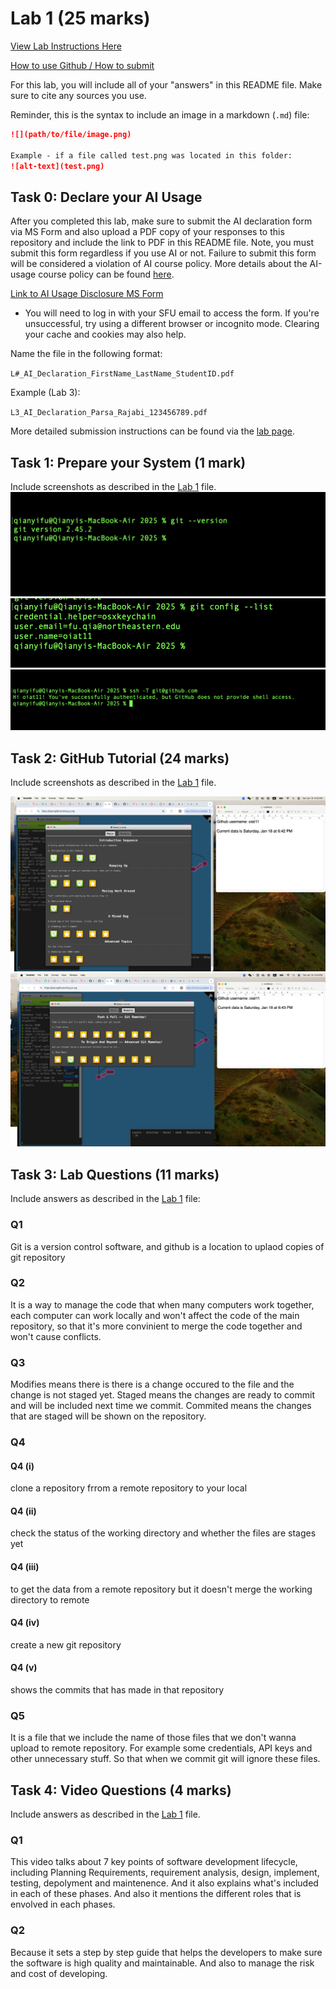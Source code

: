 # Lab 1 (25 marks)

[View Lab Instructions Here](L1.md)

[How to use Github / How to submit](https://parsa-rajabi.github.io/CS-5500/#/labs?id=github-classroom)

For this lab, you will include all of your "answers" in this README file. Make sure to cite any sources you use. 

Reminder, this is the syntax to include an image in a markdown (`.md`) file:
```markdown
![](path/to/file/image.png)

Example - if a file called test.png was located in this folder:
![alt-text](test.png)
```

## Task 0: Declare your AI Usage

After you completed this lab, make sure to submit the AI declaration form via MS Form and also upload a PDF copy of your responses to this repository and include the link to PDF in this README file. Note, you must submit this form regardless if you use AI or not. Failure to submit this form will be considered a violation of AI course policy. More details about the AI-usage course policy can be found [here](https://parsa-rajabi.github.io/CS-5500/#/ai-policy).

[Link to AI Usage Disclosure MS Form](https://parsa-rajabi.github.io/CS-5500/#/ai-policy?id=disclosure-of-ai-use)

- You will need to log in with your SFU email to access the form. If you're unsuccessful, try using a different browser or incognito mode. Clearing your cache and cookies may also help.

Name the file in the following format: 

`L#_AI_Declaration_FirstName_LastName_StudentID.pdf`

Example (Lab 3):

`L3_AI_Declaration_Parsa_Rajabi_123456789.pdf`


More detailed submission instructions can be found via the [lab page](https://parsa-rajabi.github.io/CS-5500/#/labs).


## Task 1: Prepare your System (1 mark)

Include screenshots as described in the [Lab 1](L1.md) file.
![alt-text](images/Task1-1.png)
![alt-text](images/Task1-2.png)
![alt-text](images/Task1-3.png)

## Task 2: GitHub Tutorial (24 marks)

Include screenshots as described in the [Lab 1](L1.md) file.

![alt-text](images/Main.png)
![alt-text](images/Remote.png)

## Task 3: Lab Questions (11 marks)

Include answers as described in the [Lab 1](L1.md) file:

### Q1

Git is a version control software, and github is a location to uplaod copies of git repository

### Q2

It is a way to manage the code that when many computers work together, each computer can work locally and won't affect the code of the main repository, so that it's more convinient to merge the code together and won't cause conflicts.

### Q3

Modifies means there is there is a change occured to the file and the change is not staged yet. Staged means the changes are ready to commit and will be included next time we commit. Commited means the changes that are staged will be shown on the repository.

### Q4

#### Q4 (i)

clone a repository frrom a remote repository to your local

#### Q4 (ii)

check the status of the working directory and whether the files are stages yet

#### Q4 (iii)

to get the data from a remote repository but it doesn't merge the working directory to remote

#### Q4 (iv)

create a new git repository

#### Q4 (v)

shows the commits that has made in that repository

### Q5

It is a file that we include the name of those files that we don't wanna upload to remote repository. For example some credentials, API keys and other unnecessary stuff. So that when we commit git will ignore these files.

## Task 4: Video Questions (4 marks)

Include answers as described in the [Lab 1](L1.md) file.

### Q1

This video talks about 7 key points of software development lifecycle, including Planning Requirements, requirement analysis, design, implement, testing, depolyment and maintenence. And it also explains what's included in each of these phases. And also it mentions the different roles that is envolved in each phases.

### Q2

Because it sets a step by step guide that helps the developers to make sure the software is high quality and maintainable. And also to manage the risk and cost of developing. 